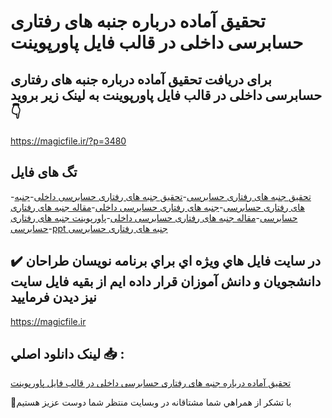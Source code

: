 # تحقیق آماده درباره جنبه های رفتاری حسابرسی داخلی در قالب فایل پاورپوینت

## برای دریافت تحقیق آماده درباره جنبه های رفتاری حسابرسی داخلی در قالب فایل پاورپوینت به لینک زیر بروید 👇

https://magicfile.ir/?p=3480

## تگ های فایل

-[تحقیق جنبه های رفتاری حسابرسی](https://magicfile.ir/product/%d8%aa%d8%ad%d9%82%db%8c%d9%82-%d8%ac%d9%86%d8%a8%d9%87-%d9%87%d8%a7%db%8c-%d8%b1%d9%81%d8%aa%d8%a7%d8%b1%db%8c-%d8%ad%d8%b3%d8%a7%d8%a8%d8%b1%d8%b3%db%8c-%d8%af%d8%a7%d8%ae%d9%84%db%8c-%d8%af%d8%b1/)-[تحقیق جنبه های رفتاری حسابرسی داخلی](https://magicfile.ir/product/%d8%aa%d8%ad%d9%82%db%8c%d9%82-%d8%ac%d9%86%d8%a8%d9%87-%d9%87%d8%a7%db%8c-%d8%b1%d9%81%d8%aa%d8%a7%d8%b1%db%8c-%d8%ad%d8%b3%d8%a7%d8%a8%d8%b1%d8%b3%db%8c-%d8%af%d8%a7%d8%ae%d9%84%db%8c-%d8%af%d8%b1/)-[جنبه های رفتاری حسابرسی](https://magicfile.ir/product/%d8%aa%d8%ad%d9%82%db%8c%d9%82-%d8%ac%d9%86%d8%a8%d9%87-%d9%87%d8%a7%db%8c-%d8%b1%d9%81%d8%aa%d8%a7%d8%b1%db%8c-%d8%ad%d8%b3%d8%a7%d8%a8%d8%b1%d8%b3%db%8c-%d8%af%d8%a7%d8%ae%d9%84%db%8c-%d8%af%d8%b1/)-[جنبه های رفتاری حسابرسی داخلی](https://magicfile.ir/product/%d8%aa%d8%ad%d9%82%db%8c%d9%82-%d8%ac%d9%86%d8%a8%d9%87-%d9%87%d8%a7%db%8c-%d8%b1%d9%81%d8%aa%d8%a7%d8%b1%db%8c-%d8%ad%d8%b3%d8%a7%d8%a8%d8%b1%d8%b3%db%8c-%d8%af%d8%a7%d8%ae%d9%84%db%8c-%d8%af%d8%b1/)-[مقاله جنبه های رفتاری حسابرسی](https://magicfile.ir/product/%d8%aa%d8%ad%d9%82%db%8c%d9%82-%d8%ac%d9%86%d8%a8%d9%87-%d9%87%d8%a7%db%8c-%d8%b1%d9%81%d8%aa%d8%a7%d8%b1%db%8c-%d8%ad%d8%b3%d8%a7%d8%a8%d8%b1%d8%b3%db%8c-%d8%af%d8%a7%d8%ae%d9%84%db%8c-%d8%af%d8%b1/)-[مقاله جنبه های رفتاری حسابرسی داخلی](https://magicfile.ir/product/%d8%aa%d8%ad%d9%82%db%8c%d9%82-%d8%ac%d9%86%d8%a8%d9%87-%d9%87%d8%a7%db%8c-%d8%b1%d9%81%d8%aa%d8%a7%d8%b1%db%8c-%d8%ad%d8%b3%d8%a7%d8%a8%d8%b1%d8%b3%db%8c-%d8%af%d8%a7%d8%ae%d9%84%db%8c-%d8%af%d8%b1/)-[پاورپوینت جنبه های رفتاری حسابرسی](https://magicfile.ir/product/%d8%aa%d8%ad%d9%82%db%8c%d9%82-%d8%ac%d9%86%d8%a8%d9%87-%d9%87%d8%a7%db%8c-%d8%b1%d9%81%d8%aa%d8%a7%d8%b1%db%8c-%d8%ad%d8%b3%d8%a7%d8%a8%d8%b1%d8%b3%db%8c-%d8%af%d8%a7%d8%ae%d9%84%db%8c-%d8%af%d8%b1/)-[ppt جنبه های رفتاری حسابرسی](https://magicfile.ir/product/%d8%aa%d8%ad%d9%82%db%8c%d9%82-%d8%ac%d9%86%d8%a8%d9%87-%d9%87%d8%a7%db%8c-%d8%b1%d9%81%d8%aa%d8%a7%d8%b1%db%8c-%d8%ad%d8%b3%d8%a7%d8%a8%d8%b1%d8%b3%db%8c-%d8%af%d8%a7%d8%ae%d9%84%db%8c-%d8%af%d8%b1/)

## ✔️ در سايت فايل هاي ويژه اي براي برنامه نويسان طراحان دانشجويان و دانش آموزان قرار داده ايم از بقيه فايل سايت نيز ديدن فرماييد

https://magicfile.ir


## لينک دانلود اصلي 📥 :

[تحقیق آماده درباره جنبه های رفتاری حسابرسی داخلی در قالب فایل پاورپوینت](https://magicfile.ir/product/%d8%aa%d8%ad%d9%82%db%8c%d9%82-%d8%ac%d9%86%d8%a8%d9%87-%d9%87%d8%a7%db%8c-%d8%b1%d9%81%d8%aa%d8%a7%d8%b1%db%8c-%d8%ad%d8%b3%d8%a7%d8%a8%d8%b1%d8%b3%db%8c-%d8%af%d8%a7%d8%ae%d9%84%db%8c-%d8%af%d8%b1/) 


🙏با تشکر از همراهي شما مشتاقانه در وبسایت منتظر شما دوست عزیز هستیم

